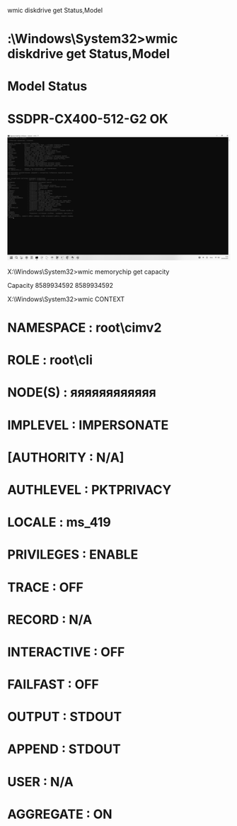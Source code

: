 wmic diskdrive get Status,Model

# :\Windows\System32>wmic diskdrive get Status,Model
# Model                      Status
# SSDPR-CX400-512-G2         OK


  ![1](https://github.com/selecitevww/CYGAN-WMIC-COMMANDS/blob/main/12345.png)

X:\Windows\System32>wmic memorychip get capacity

Capacity
8589934592
8589934592


X:\Windows\System32>wmic CONTEXT

# NAMESPACE             : root\cimv2
# 
# ROLE                  : root\cli
# 
# NODE(S)               : яяяяяяяяяяяя
# 
# IMPLEVEL              : IMPERSONATE
# 
# [AUTHORITY            : N/A]
# 
# AUTHLEVEL             : PKTPRIVACY
# 
# LOCALE                : ms_419
# 
# PRIVILEGES            : ENABLE
# 
# TRACE                 : OFF
# 
# RECORD                : N/A
# 
# INTERACTIVE           : OFF
# 
# FAILFAST              : OFF
# 
# OUTPUT                : STDOUT
# 
# APPEND                : STDOUT
# 
# USER                  : N/A
# 
# AGGREGATE             : ON

